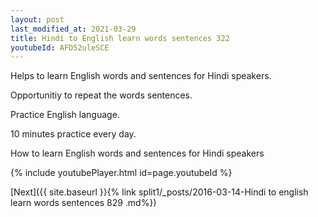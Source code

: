 ```yaml
---
layout: post
last_modified_at: 2021-03-29
title: Hindi to English learn words sentences 322 
youtubeId: AFD52uleSCE
---
```

 
 
Helps to learn English words and sentences for Hindi speakers.

Opportunitiy to repeat the words sentences. 

Practice English language. 
 
10 minutes practice every day. 
 
How to learn English words and sentences for Hindi speakers 
 
{% include youtubePlayer.html id=page.youtubeId %}
 
 
[Next]({{ site.baseurl }}{% link  split1/_posts/2016-03-14-Hindi to english learn words sentences 829 .md%})
 
